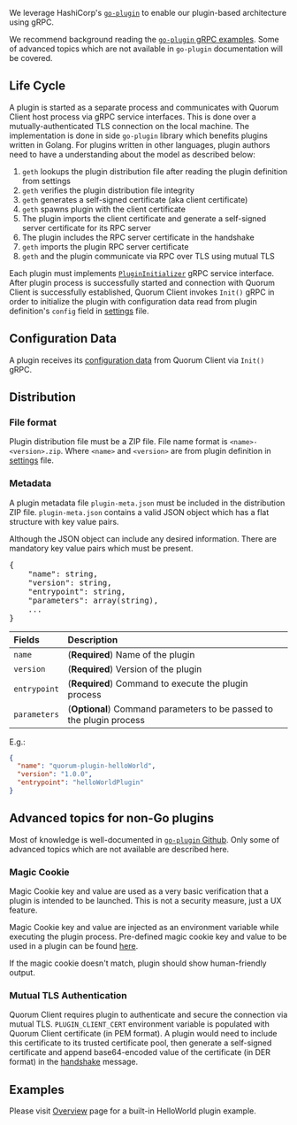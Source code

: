 We leverage HashiCorp's [`go-plugin`](https://github.com/hashicorp/go-plugin) to enable our plugin-based architecture using gRPC.

We recommend background reading the [`go-plugin` gRPC examples](https://github.com/hashicorp/go-plugin/tree/master/examples/grpc).
Some of advanced topics which are not available in `go-plugin` documentation will be covered.

## Life Cycle

A plugin is started as a separate process and communicates with Quorum Client host process via gRPC service interfaces.
This is done over a mutually-authenticated TLS connection on the local machine. The implementation is done in side `go-plugin`
library which benefits plugins written in Golang. For plugins written in other languages, plugin authors need to have
a understanding about the model as described below:

1. `geth` lookups the plugin distribution file after reading the plugin definition from settings
1. `geth` verifies the plugin distribution file integrity
1. `geth` generates a self-signed certificate (aka client certificate)
1. `geth` spawns plugin with the client certificate
1. The plugin imports the client certificate and generate a self-signed server certificate for its RPC server
1. The plugin includes the RPC server certificate in the handshake
1. `geth` imports the plugin RPC server certificate
1. `geth` and the plugin communicate via RPC over TLS using mutual TLS

Each plugin must implements [`PluginInitializer`](../SupportedInterfaces/#initproto) gRPC service interface.
After plugin process is successfully started and connection with Quorum Client is successfully established,
Quorum Client invokes `Init()` gRPC in order to initialize the plugin with configuration data 
read from plugin definition's `config` field in [settings](../Settings/#plugindefinition) file.

## Configuration Data

A plugin receives its [configuration data](../SupportedInterfaces/#proto.PluginInitialization.Request) from Quorum Client via `Init()` gRPC. 

## Distribution

### File format

Plugin distribution file must be a ZIP file. File name format is `<name>-<version>.zip`. 
Where `<name>` and `<version>` are from plugin definition in [settings](../Settings/#plugindefinition) file.

### Metadata 

A plugin metadata file `plugin-meta.json` must be included in the distribution ZIP file.
`plugin-meta.json` contains a valid JSON object which has a flat structure with key value pairs.

Although the JSON object can include any desired information.
There are mandatory key value pairs which must be present. 

<pre>
{
    "name": string,
    "version": string,
    "entrypoint": string,
    "parameters": array(string),
    ...
}
</pre>

| Fields       | Description                                                        |
|:-------------|:-------------------------------------------------------------------|
| `name`       | (**Required**) Name of the plugin                                    |
| `version`    | (**Required**) Version of the plugin                                 |
| `entrypoint` | (**Required**) Command to execute the plugin process                 |
| `parameters` | (**Optional**) Command parameters to be passed to the plugin process |

E.g.:
```json
{
  "name": "quorum-plugin-helloWorld",
  "version": "1.0.0",
  "entrypoint": "helloWorldPlugin"
}
```

## Advanced topics for non-Go plugins

Most of knowledge is well-documented in [`go-plugin` Github](https://github.com/hashicorp/go-plugin/blob/master/docs/guide-plugin-write-non-go.md).
Only some of advanced topics which are not available are described here. 

### Magic Cookie

Magic Cookie key and value are used as a very basic verification that a plugin is intended to be launched. 
This is not a security measure, just a UX feature. 

Magic Cookie key and value are injected as an environment variable while executing the plugin process.
Pre-defined magic cookie key and value to be used in a plugin can be found [here]().

If the magic cookie doesn't match, plugin should show human-friendly output.

### Mutual TLS Authentication

Quorum Client requires plugin to authenticate and secure the connection via mutual TLS. 
`PLUGIN_CLIENT_CERT` environment variable is populated with Quorum Client certificate (in PEM format).
A plugin would need to include this certificate to its trusted certificate pool, then
generate a self-signed certificate and append base64-encoded value of the certificate (in DER format)
in the [handshake](https://github.com/hashicorp/go-plugin/blob/master/docs/internals.md#handshake) message.

## Examples

Please visit [Overview](../Overview/#example-helloworld-plugin) page for a built-in HelloWorld plugin example.